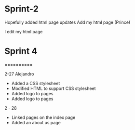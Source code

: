 # Sprint-2

Hopefully added html page updates
Add my html page (Prince)

I edit my html page


# Sprint 4
==========

2-27 Alejandro

- Added a CSS stylesheet
- Modified HTML to support CSS stylesheet
- Added logo to pages
- Added logo to pages

2 - 28

- Linked pages on the index page
- Added an about us page

